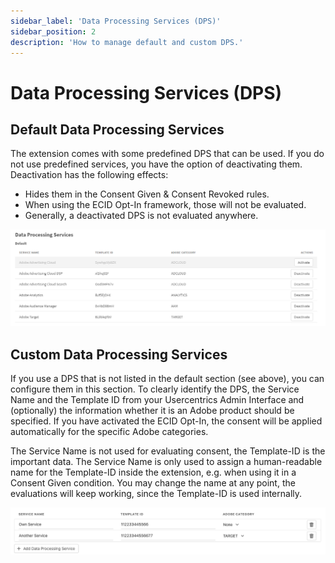 ```yaml
---
sidebar_label: 'Data Processing Services (DPS)'
sidebar_position: 2
description: 'How to manage default and custom DPS.'
---
```


# Data Processing Services (DPS)

## Default Data Processing Services

The extension comes with some predefined DPS that can be used. If you do not use predefined services, you have the option of deactivating them. Deactivation has the following effects:

* Hides them in the Consent Given & Consent Revoked rules.
* When using the ECID Opt-In framework, those will not be evaluated.
* Generally, a deactivated DPS is not evaluated anywhere.

![DataProcessingServices.png](./img/DataProcessingServices.png)

## Custom Data Processing Services

If you use a DPS that is not listed in the default section (see above), you can configure them in this section. To clearly identify the DPS, the Service Name and the Template ID from your Usercentrics Admin Interface and (optionally) the information whether it is an Adobe product should be specified. If you have activated the ECID Opt-In, the consent will be applied automatically for the specific Adobe categories.

The Service Name is not used for evaluating consent, the Template-ID is the important data. The Service Name is only used to assign a human-readable name for the Template-ID inside the extension, e.g. when using it in a Consent Given condition. You may change the name at any point, the evaluations will keep working, since the Template-ID is used internally.

![custom_dps.png](./img/custom_dps.png)